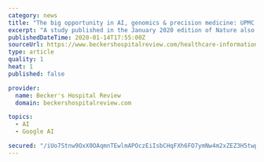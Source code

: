 ```yaml
---
category: news
title: "The big opportunity in AI, genomics & precision medicine: UPMC clinical analytics chief Dr. Oscar Marroquin"
excerpt: "A study published in the January 2020 edition of Nature also included a study that showed Google Health and DeepMind's AI technology could identify breast cancer more accurately than six U.S.-based radiologists. Both topics are familiar to Oscar Marroquin, MD, chief clinical analytics officer for UPMC Health Services Division. He believes there ..."
publishedDateTime: 2020-01-14T17:55:00Z
sourceUrl: https://www.beckershospitalreview.com/healthcare-information-technology/the-big-opportunity-in-ai-genomics-precision-medicine-upmc-clinical-analytics-chief-dr-oscar-marroquin.html
type: article
quality: 1
heat: 1
published: false

provider:
  name: Becker's Hospital Review
  domain: beckershospitalreview.com

topics:
  - AI
  - Google AI

secured: "/iUo7Stnw9OxX0OAqmnTEwlmAPOczEiIsbCHqFXh6FO7ymNw4m2xZEZ3H5twpRUICiv6NT3emtwctVXgo+DAm8eqWP/5jRYqRR31Kvge0bsDHNRJAIxhQHz8gh7jHKG0DBkMDnaCLR0Xt53IYc9oQ8RZKNtQIaWrB0jpSsmn5XdH0Qsto60qoitTeyB+OYEeqwvZDB62Ijjj92v59urwZ1AGK2A2HJox6PA8Pb131bxYuVpFnHCBu6KeONF0Gaqg2SbYzuTYjOhyAE/45GApvbNjbGwosPmGyPxEyXS0cFU=;nmofAfxKGoJkMib6AvjlPA=="
---
```


